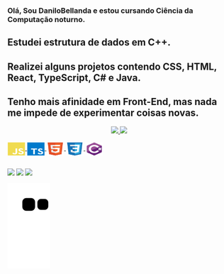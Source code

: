 ### Olá, Sou DaniloBellanda e estou cursando Ciência da Computação noturno.
## Estudei estrutura de dados em C++.
## Realizei alguns projetos contendo CSS, HTML, React, TypeScript, C# e Java.
## Tenho mais afinidade em Front-End, mas nada me impede de experimentar coisas novas.

<div align="center">
  <a href="https://github.com/DaniloBellanda">
  <img height="180em" src="https://github-readme-stats.vercel.app/api?username=DaniloBellanda&show_icons=true&theme=gruvbox&include_all_commits=true&count_private=true"/>
  <img height="180em" src="https://github-readme-stats.vercel.app/api/top-langs/?username=DaniloBellanda&layout=compact&langs_count=7&theme=gruvbox"/>
</div>
<div style="display: inline_block"><br>
  <img align="center" alt="Danilo-Js" height="30" width="40" src="https://raw.githubusercontent.com/devicons/devicon/master/icons/javascript/javascript-plain.svg">
  <img align="center" alt="Danilo-Ts" height="30" width="40" src="https://raw.githubusercontent.com/devicons/devicon/master/icons/typescript/typescript-plain.svg">
  <img align="center" alt="Danilo-HTML" height="30" width="40" src="https://raw.githubusercontent.com/devicons/devicon/master/icons/html5/html5-original.svg">
  <img align="center" alt="Danilo-CSS" height="30" width="40" src="https://raw.githubusercontent.com/devicons/devicon/master/icons/css3/css3-original.svg">
  <img align="center" alt="Danilo-Csharp" height="30" width="40" src="https://raw.githubusercontent.com/devicons/devicon/master/icons/csharp/csharp-original.svg">

</div>

 ##
 
<div> 

  <a href="https://www.instagram.com/danilobellanda2b/" target="_blank"><img src="https://img.shields.io/badge/-Instagram-%23E4405F?style=for-the-badge&logo=instagram&logoColor=white" target="_blank"></a>
  <a href = "mailto:danilobellanad2b@gmail.com"><img src="https://img.shields.io/badge/-Gmail-%23333?style=for-the-badge&logo=gmail&logoColor=white" target="_blank"></a>
  <a href="https://www.linkedin.com/in/danilo-b-817473227/" target="_blank"><img src="https://img.shields.io/badge/-LinkedIn-%230077B5?style=for-the-badge&logo=linkedin&logoColor=white" target="_blank"></a> 
 
  ![Snake animation](https://github.com/DaniloBellanda/DaniloBellanda/blob/output/github-contribution-grid-snake.svg)
 
</div>
